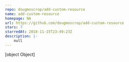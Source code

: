 ```yaml
---
repo: dougmoscrop/add-custom-resource
name: add-custom-resource
homepage: NA
url: https://github.com/dougmoscrop/add-custom-resource
stars: 7
starredAt: 2018-11-15T23:49:23Z
description: |-
    null
---
```


[object Object]
